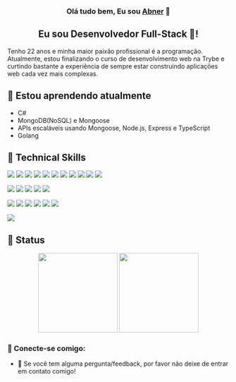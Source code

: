 <h3 align="center">
Olá tudo bem, Eu sou <a href="https://www.yushi.dev/" target="_blank" rel="noreferrer">Abner</a> 👋
</h3>

<h2 align="center">
Eu sou Desenvolvedor Full-Stack 🎨!
</h2> 

Tenho 22 anos e minha maior paixão profissional é a programação. Atualmente, estou finalizando o curso de desenvolvimento web na Trybe e curtindo bastante a experiência de sempre estar construindo aplicações web cada vez mais complexas.

## 🌱 Estou aprendendo atualmente

- C#
- MongoDB(NoSQL) e Mongoose
- APIs escaláveis usando Mongoose, Node.js, Express e TypeScript
- Golang

## 💼 Technical Skills

![](https://img.shields.io/badge/Code-React-informational?style=flat&logo=react&color=61DAFB)
![](https://img.shields.io/badge/Code-Redux-informational?style=flat&logo=Redux&color=764ABC)
![](https://img.shields.io/badge/Code-JavaScript-informational?style=flat&logo=JavaScript&color=F7DF1E)
![](https://img.shields.io/badge/Code-HTML5-informational?style=flat&logo=HTML5&color=E34F26)
![](https://img.shields.io/badge/Code-Sequelize-informational?style=flat&logo=sequelize&logoColor=blue)
![](https://img.shields.io/badge/Code-Node.js-43853D?style=flat&logo=node.js&logoColor=green)
![](https://img.shields.io/badge/Code-TypeScript-007ACC?style=flat&logo=typescript&logoColor=white)
![](https://img.shields.io/badge/Code-MySQL-%2300f.svg?style=flat&logo=mysql&logoColor=white)
![](https://img.shields.io/badge/Code-JWT-black?style=flat&logo=JSON%20web%20tokens)
![](https://img.shields.io/badge/Code-MongoDB-4EA94B?style=flat&logo=mongodb&logoColor=white)
![](https://img.shields.io/badge/Framework-Express.js-404D59?style=flat&logo=express&logoColor=black)

![](https://img.shields.io/badge/Tests-Mocha-%238D6748?style=flat&logo=mocha&logoColor=white)
![](https://img.shields.io/badge/Tests-Chai.js-323330?style=flat&logo=chai&logoColor=red)
![](https://img.shields.io/badge/Tests-Jest-%23C21325?style=flat&logo=jest&logoColor=white)
![](https://img.shields.io/badge/Tests-TestingLibrary-%23E33332?style=flat&logo=testing-library&logoColor=white)
![](https://img.shields.io/badge/Tests-Sinon.js-323330?style=flat&logo=sinon&logo=sinon)

![](https://img.shields.io/badge/Tools-NPM-informational?style=flat&logo=NPM&color=CB3837)
![](https://img.shields.io/badge/Tools-Heroku-informational?style=flat&logo=Heroku&color=430098)
![](https://img.shields.io/badge/Tools-Netlify-informational?style=flat&logo=netlify&color=00C7B7)
![](https://img.shields.io/badge/Tools-Git-informational?style=flat&logo=Git&color=F05032)
![](https://img.shields.io/badge/Tools-GitHub-informational?style=flat&logo=GitHub&color=181717)
![](https://img.shields.io/badge/Tools-Postman-FF6C37?style=flat&logo=postman&logoColor=white)


![](https://img.shields.io/badge/Style-CSS3-informational?style=flat&logo=CSS3&color=1572B6)

## 📜 Status

<div align="center">
  <img height="180em" src="https://github-readme-stats.vercel.app/api/top-langs/?username=abnerferreiradesousa&layout=compact&show_icons=true&theme=dark&langs_count=6">
  <img height="180em" src="https://github-readme-stats.vercel.app/api?username=abnerferreiradesousa&show_icons=true&theme=dark">
</div>

### 🤝 Conecte-se comigo:

- 💬 Se você tem alguma pergunta/feedback, por favor não deixe de entrar em contato comigo!

